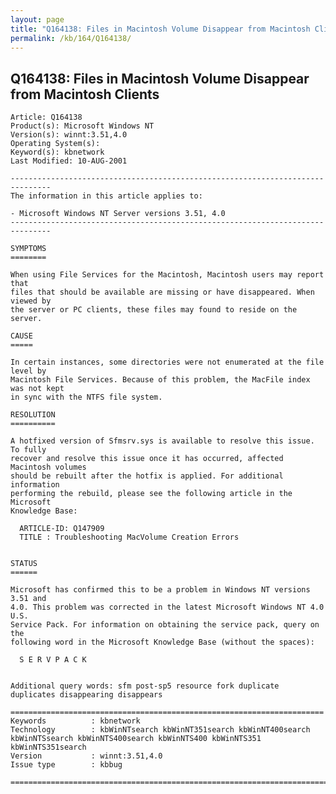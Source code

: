 ```yaml
---
layout: page
title: "Q164138: Files in Macintosh Volume Disappear from Macintosh Clients"
permalink: /kb/164/Q164138/
---
```


## Q164138: Files in Macintosh Volume Disappear from Macintosh Clients

	Article: Q164138
	Product(s): Microsoft Windows NT
	Version(s): winnt:3.51,4.0
	Operating System(s): 
	Keyword(s): kbnetwork
	Last Modified: 10-AUG-2001
	
	-------------------------------------------------------------------------------
	The information in this article applies to:
	
	- Microsoft Windows NT Server versions 3.51, 4.0 
	-------------------------------------------------------------------------------
	
	SYMPTOMS
	========
	
	When using File Services for the Macintosh, Macintosh users may report that
	files that should be available are missing or have disappeared. When viewed by
	the server or PC clients, these files may found to reside on the server.
	
	CAUSE
	=====
	
	In certain instances, some directories were not enumerated at the file level by
	Macintosh File Services. Because of this problem, the MacFile index was not kept
	in sync with the NTFS file system.
	
	RESOLUTION
	==========
	
	A hotfixed version of Sfmsrv.sys is available to resolve this issue. To fully
	recover and resolve this issue once it has occurred, affected Macintosh volumes
	should be rebuilt after the hotfix is applied. For additional information
	performing the rebuild, please see the following article in the Microsoft
	Knowledge Base:
	
	  ARTICLE-ID: Q147909
	  TITLE : Troubleshooting MacVolume Creation Errors
	
	
	STATUS
	======
	
	Microsoft has confirmed this to be a problem in Windows NT versions 3.51 and
	4.0. This problem was corrected in the latest Microsoft Windows NT 4.0 U.S.
	Service Pack. For information on obtaining the service pack, query on the
	following word in the Microsoft Knowledge Base (without the spaces):
	
	  S E R V P A C K
	
	
	Additional query words: sfm post-sp5 resource fork duplicate duplicates disappearing disappears
	
	======================================================================
	Keywords          : kbnetwork 
	Technology        : kbWinNTsearch kbWinNT351search kbWinNT400search kbWinNTSsearch kbWinNTS400search kbWinNTS400 kbWinNTS351 kbWinNTS351search
	Version           : winnt:3.51,4.0
	Issue type        : kbbug
	
	=============================================================================
	
